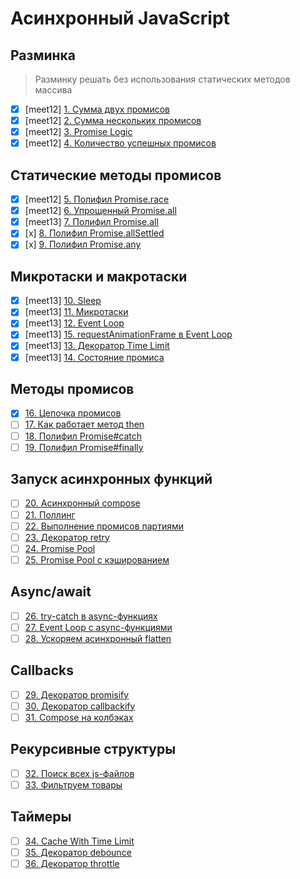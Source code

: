 # Асинхронный JavaScript

## Разминка
> Разминку решать без использования статических методов массива
- [x] [meet12] [1. Сумма двух промисов](1.add-two-promises.js)
- [x] [meet12] [2. Сумма нескольких промисов](2.add-all-promises.js)
- [x] [meet12] [3. Promise Logic](3.promise-logic.js)
- [x] [meet12] [4. Количество успешных промисов](4.count-fulfilled-promises.js)

## Статические методы промисов
- [x] [meet12] [5. Полифил Promise.race](5.race.js)
- [x] [meet12] [6. Упрощенный Promise.all](6.simple-all.js)
- [x] [meet13] [7. Полифил Promise.all](7.all.js)
- [x] [x] [8. Полифил Promise.allSettled](8.all-settled.js)
- [x] [x] [9. Полифил Promise.any](9.any.js)

## Микротаски и макротаски
- [x] [meet13] [10. Sleep](10.sleep.js)
- [x] [meet13] [11. Микротаски](11.microtasks.js)
- [x] [meet13] [12. Event Loop](12.event-loop.js)
- [x] [meet13] [15. requestAnimationFrame в Event Loop](15.raf.js) 
- [x] [meet13] [13. Декоратор Time Limit](13.time-limit.js)
- [x] [meet13] [14. Состояние промиса](14.state.js)

## Методы промисов
- [x] [16. Цепочка промисов](16.chain.js)
- [ ] [17. Как работает метод then](17.then.js)
- [ ] [18. Полифил Promise#catch](18.catch.js)
- [ ] [19. Полифил Promise#finally](19.finally.js)

## Запуск асинхронных функций
- [ ] [20. Асинхронный compose](20.compose-async.js)
- [ ] [21. Поллинг](21.polling.js)
- [ ] [22. Выполнение промисов партиями](22.promise-batch.js)
- [ ] [23. Декоратор retry](23.retry.js)
- [ ] [24. Promise Pool](24.promise-pool.js)
- [ ] [25. Promise Pool с кэшированием](25.promise-pool-memo.js)

## Async/await
- [ ] [26. try-catch в async-функциях](26.async-try-catch.js)
- [ ] [27. Event Loop с async-функциями](27.async-event-loop.js)
- [ ] [28. Ускоряем асинхронный flatten](28.boost-async-flatten.js)

## Callbacks
- [ ] [29. Декоратор promisify](29.promisify.js)
- [ ] [30. Декоратор callbackify](30.callbackify.js)
- [ ] [31. Compose на колбэках](31.compose-callback.js)

## Рекурсивные структуры
- [ ] [32. Поиск всех js-файлов](32.file-system.js)
- [ ] [33. Фильтруем товары](33.products.js)

## Таймеры
- [ ] [34. Cache With Time Limit](34.cache.js)
- [ ] [35. Декоратор debounce](35.debounce.js)
- [ ] [36. Декоратор throttle](36.throttle.js)